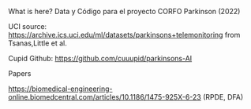 What is here?
Data y Código para el proyecto CORFO Parkinson (2022)

UCI source: 
https://archive.ics.uci.edu/ml/datasets/parkinsons+telemonitoring
from Tsanas,Little et al.

Cupid Github: https://github.com/cuuupid/parkinsons-AI

Papers

https://biomedical-engineering-online.biomedcentral.com/articles/10.1186/1475-925X-6-23 (RPDE, DFA)
